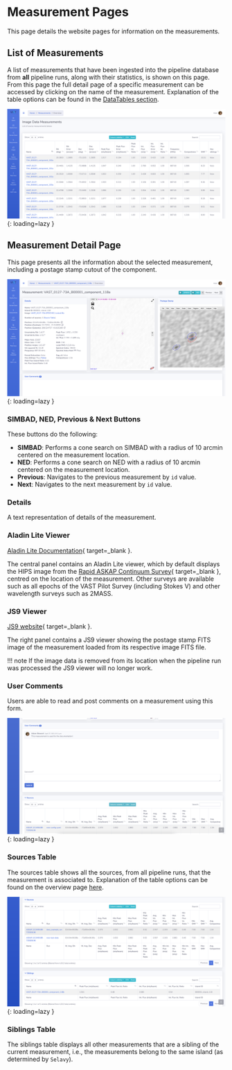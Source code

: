 # Measurement Pages

This page details the website pages for information on the measurements.

## List of Measurements

A list of measurements that have been ingested into the pipeline database from **all** pipeline runs, along with their statistics, is shown on this page.
From this page the full detail page of a specific measurement can be accessed by clicking on the name of the measurement. 
Explanation of the table options can be found in the [DataTables section](datatables.md).

![!Pipeline measurements table.](../img/measurements-list.png){: loading=lazy }

## Measurement Detail Page

This page presents all the information about the selected measurement, including a postage stamp cutout of the component.

![!Measurement detail page.](../img/measurement-detail1.png){: loading=lazy }

### SIMBAD, NED, Previous & Next Buttons

These buttons do the following:

* **SIMBAD**: Performs a cone search on SIMBAD with a radius of 10 arcmin centered on the measurement location.
* **NED**: Performs a cone search on NED with a radius of 10 arcmin centered on the measurement location.
* **Previous**: Navigates to the previous measurement by `id` value.
* **Next**: Navigates to the next measurement by `id` value.

### Details

A text representation of details of the measurement.

### Aladin Lite Viewer

[Aladin Lite Documentation](https://aladin.u-strasbg.fr/AladinLite/doc/){ target=_blank }.

The central panel contains an Aladin Lite viewer, which by default displays the HIPS image from the [Rapid ASKAP Continuum Survey](https://research.csiro.au/racs/){ target=_blank }, centred on the location of the measurement.
Other surveys are available such as all epochs of the VAST Pilot Survey (including Stokes V) and other wavelength surveys such as 2MASS.

### JS9 Viewer

[JS9 website](https://js9.si.edu){ target=_blank }.

The right panel contains a JS9 viewer showing the postage stamp FITS image of the measurement loaded from its respective image FITS file.

!!! note
    If the image data is removed from its location when the pipeline run was processed the JS9 viewer will no longer work.

### User Comments

Users are able to read and post comments on a measurement using this form.

![!Measurement detail page: user comments.](../img/measurement-detail2.png){: loading=lazy }

### Sources Table

The sources table shows all the sources, from all pipeline runs, that the measurement is associated to.
Explanation of the table options can be found on the overview page [here](websiteoverview.md#data-tables).

![!Measurement detail page: source and siblings tables.](../img/measurement-detail3.png){: loading=lazy }

### Siblings Table

The siblings table displays all other measurements that are a sibling of the current measurement, i.e., the measurements belong to the same island (as determined by `Selavy`).
